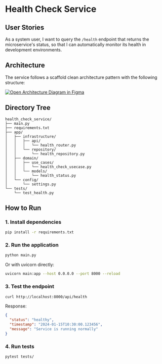 # Health Check Service

## User Stories
As a system user, I want to query the `/health` endpoint that returns the microservice's status, so that I can automatically monitor its health in development environments.

## Architecture

The service follows a scaffold clean architecture pattern with the following structure:

[![Open Architecture Diagram in Figma](https://img.shields.io/badge/Figma-Architecture_Diagram-blue?style=for-the-badge&logo=figma)](https://www.figma.com/board/j8ANmrkNFXwcEwTCL3FxA5/PowerData?node-id=0-1&t=BAvtii6EBYMoHIeB-1)


## Directory Tree

```
health_check_service/
├── main.py
├── requirements.txt
├── app/
│   ├── infrastructure/
│   │   ├── api/
│   │   │   └── health_router.py
│   │   └── repository/
│   │       └── health_repository.py
│   ├── domain/
│   │   ├── use_cases/
│   │   │   └── health_check_usecase.py
│   │   └── models/
│   │       └── health_status.py
│   └── config/
│       └── settings.py
└── tests/
    └── test_health.py
```

## How to Run

### 1. Install dependencies
```bash
pip install -r requirements.txt
```

### 2. Run the application
```bash
python main.py
```

Or with uvicorn directly:
```bash
uvicorn main:app --host 0.0.0.0 --port 8000 --reload
```

### 3. Test the endpoint
```bash
curl http://localhost:8000/api/health
```

Response:
```json
{
  "status": "healthy",
  "timestamp": "2024-01-15T10:30:00.123456",
  "message": "Service is running normally"
}
```

### 4. Run tests
```bash
pytest tests/
```